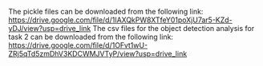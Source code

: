 The pickle files can be downloaded from the following link: https://drive.google.com/file/d/1IAXQkPW8XTfeY01poXjU7ar5-KZd-yDJ/view?usp=drive_link 
The csv files for the object detection analysis for task 2 can be downloaded from the following link: https://drive.google.com/file/d/1OFvt1wU-ZRj5qTd5zmDhV3KDCWMJVTyP/view?usp=drive_link
